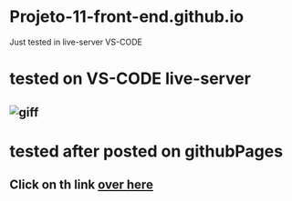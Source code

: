 # Projeto-11-front-end.github.io
Just tested in live-server VS-CODE

# tested on VS-CODE live-server
## ![giff](https://github.com/ThiagoMassenoMaciel/Projeto-11-front-end.github.io/blob/main/SPA-UNIVERSE-P11-_vid.mp4_.gif)

# tested after posted on githubPages 
## Click on th link [over here](https://thiagomassenomaciel.github.io/Projeto-11-front-end.github.io/)
